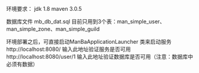 环境要求：
jdk 1.8
maven 3.0.5

数据库文件
mb_db_dat.sql  目前只用到3个表：man_simple_user、man_simple_zone、man_simple_guild

环境部署之后，可直接启动ManBaApplicationLauncher  类来启动服务
http://localhost:8080/   输入此地址验证服务是否可用
http://localhost:8080/user/1  输入此地址验证数据库是否可用（注意：数据库中必须有数据）